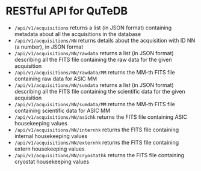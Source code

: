 # RESTful API for QuTeDB

- `/api/v1/acquisitions` returns a list (in JSON format) containing metadata about all the acquisitions in the database
- `/api/v1/acquisitions/NN` returns details about the acquisition with ID NN (a number), in JSON format
- `/api/v1/acquisitions/NN/rawdata` returns a list (in JSON format) describing all the FITS file containing the raw data for the given acquisition
- `/api/v1/acquisitions/NN/rawdata/MM` returns the MM-th FITS file containing raw data for ASIC MM
- `/api/v1/acquisitions/NN/sumdata` returns a list (in JSON format) describing all the FITS file containing the scientific data for the given acquisition
- `/api/v1/acquisitions/NN/sumdata/MM` returns the MM-th FITS file containing scientific data for ASIC MM
- `/api/v1/acquisitions/NN/asichk` returns the FITS file containing ASIC housekeeping values
- `/api/v1/acquisitions/NN/internhk` returns the FITS file containing internal housekeeping values
- `/api/v1/acquisitions/NN/externhk` returns the FITS file containing extern housekeeping values
- `/api/v1/acquisitions/NN/cryostathk` returns the FITS file containing cryostat housekeeping values
